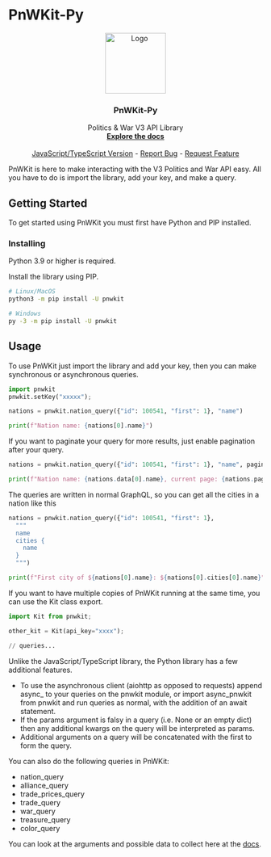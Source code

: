 # PnWKit-Py

<p align="center">
  <a href="https://github.com/Village05/pnwkit-py">
    <img src="https://raw.githubusercontent.com/Village05/pnwkit-py/master/logo.png" alt="Logo" width="120" height="120">
  </a>

  <h3 align="center">PnWKit-Py</h3>

  <p align="center">
    Politics & War V3 API Library
    <br />
    <a href="https://pnwkit-py.readthedocs.io"><strong>Explore the docs</strong></a>
    <br />
    <br />
    <a href="https://www.npmjs.com/package/pnwkit">JavaScript/TypeScript Version</a>
    -
    <a href="https://github.com/Village05/pnwkit-py/issues">Report Bug</a>
    -
    <a href="https://github.com/Village05/pnwkit-py/issues">Request Feature</a>
  </p>
</p>

PnWKit is here to make interacting with the V3 Politics and War API easy. All you have to do is import the library, add your key, and make a query.

## Getting Started

To get started using PnWKit you must first have Python and PIP installed.

### Installing

Python 3.9 or higher is required.

Install the library using PIP.

```sh
# Linux/MacOS
python3 -m pip install -U pnwkit

# Windows
py -3 -m pip install -U pnwkit
```

## Usage

To use PnWKit just import the library and add your key, then you can make synchronous or asynchronous queries.

```py
import pnwkit
pnwkit.setKey("xxxxx");

nations = pnwkit.nation_query({"id": 100541, "first": 1}, "name")

print(f"Nation name: {nations[0].name}")
```

If you want to paginate your query for more results, just enable pagination after your query.

```py
nations = pnwkit.nation_query({"id": 100541, "first": 1}, "name", paginator=True)

print(f"Nation name: {nations.data[0].name}, current page: {nations.paginator_info.currentPage}")
```

The queries are written in normal GraphQL, so you can get all the cities in a nation like this

```py
nations = pnwkit.nation_query({"id": 100541, "first": 1},
  """
  name
  cities {
    name
  }
  """)

print(f"First city of ${nations[0].name}: ${nations[0].cities[0].name}");
```

If you want to have multiple copies of PnWKit running at the same time, you can use the Kit class export.

```py
import Kit from pnwkit;

other_kit = Kit(api_key="xxxx");

// queries...
```

Unlike the JavaScript/TypeScript library, the Python library has a few additional features.

- To use the asynchronous client (aiohttp as opposed to requests) append async\_ to your queries on the pnwkit module, or import async_pnwkit from pnwkit and run queries as normal, with the addition of an await statement.
- If the params argument is falsy in a query (i.e. None or an empty dict) then any additional kwargs on the query will be interpreted as params.
- Additional arguments on a query will be concatenated with the first to form the query.

You can also do the following queries in PnWKit:

- nation_query
- alliance_query
- trade_prices_query
- trade_query
- war_query
- treasure_query
- color_query

You can look at the arguments and possible data to collect here at the [docs](https://pnwkit-py.readthedocs.io/).
